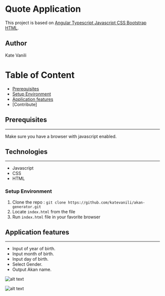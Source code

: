 # Quote Application

This project is based on [Angular Typescript Javascript CSS Bootstrap HTML](#TechStack).



## Author
Kate Vanili

# Table of Content

-   [Prerequisites](#Prerequisites)
-   [Setup Environment](#Technologies)
-   [Application features](#features)
-   [Contribute]

## Prerequisites

---

Make sure you have a browser with javascript enabled.


## Technologies

---
-   Javascript
-   CSS
-   HTML

### Setup Environment

1. Clone the repo : `git clone https://github.com/katevanili/akan-generator.git`
2. Locate `index.html` from the file
3. Run `index.html` file in your favorite browser

## Application features

---
-   Input of year of birth.
-   Input month of birth.
-   Input day of birth.
-   Select Gender.
-   Output Akan name.

![alt text](images/home.jpg)

![alt text](images/output.jpg)